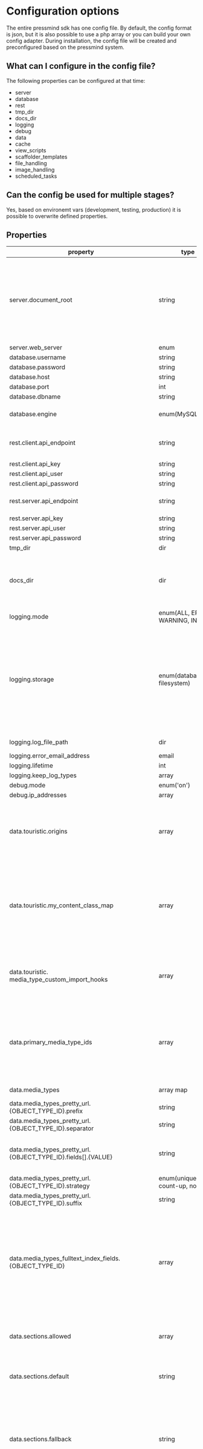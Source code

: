 # Configuration options
The entire pressmind sdk has one config file.
By default, the config format is json, but it is also possible to use a php array or you can build your own config adapter.
During installation, the config file will be created and preconfigured based on the pressmind system. 

## What can I configure in the config file?
The following properties can be configured at that time:

* server
* database
* rest
* tmp_dir
* docs_dir
* logging
* debug
* data
* cache
* view_scripts
* scaffolder_templates
* file_handling
* image_handling
* scheduled_tasks

## Can the config be used for multiple stages?
Yes, based on environemt vars (development, testing, production) it is possible to
overwrite defined properties. 

## Properties

| property                                                                  | type                                      | example                                                                                | description                                                                                                                                                                                                                                                                                                                                                                                                             |
|---------------------------------------------------------------------------|-------------------------------------------|----------------------------------------------------------------------------------------|-------------------------------------------------------------------------------------------------------------------------------------------------------------------------------------------------------------------------------------------------------------------------------------------------------------------------------------------------------------------------------------------------------------------------|
| server.document_root                                                      | string                                    | BASE_PATH or /var/www/                                                                 | The base file path of the application (usually the directory that contains the document_root folder) <br> BASE_PATH is set as default (constant   is defined in bootstrap.php)                                                                                                                                                                                                                                          |
| server.web_server                                                         | enum                                      | Apache2                                                                                |                                                                                                                                                                                                                                                                                                                                                                                                                         |
| database.username                                                         | string                                    | root                                                                                   |                                                                                                                                                                                                                                                                                                                                                                                                                         |
| database.password                                                         | string                                    | root                                                                                   |                                                                                                                                                                                                                                                                                                                                                                                                                         |
| database.host                                                             | string                                    | 127.0.0.1                                                                              |                                                                                                                                                                                                                                                                                                                                                                                                                         |
| database.port                                                             | int                                       | 3306                                                                                   |                                                                                                                                                                                                                                                                                                                                                                                                                         |
| database.dbname                                                           | string                                    | pressmind-webcore                                                                      |                                                                                                                                                                                                                                                                                                                                                                                                                         |
| database.engine                                                           | enum(MySQL)                               | MySQL                                                                                  | other drivers like MySQL are not supported yet                                                                                                                                                                                                                                                                                                                                                                          |
| rest.client.api_endpoint                                                  | string                                    | xxx                                                                                    | do not change this value, the endpoint is bound to the current   source                                                                                                                                                                                                                                                                                                                                                 |
| rest.client.api_key                                                       | string                                    | xxx                                                                                    |                                                                                                                                                                                                                                                                                                                                                                                                                         |
| rest.client.api_user                                                      | string                                    | xxx                                                                                    |                                                                                                                                                                                                                                                                                                                                                                                                                         |
| rest.client.api_password                                                  | string                                    | xxx                                                                                    |                                                                                                                                                                                                                                                                                                                                                                                                                         |
| rest.server.api_endpoint                                                  | string                                    | /rest                                                                                  | rest endpoint. Path must be relative to you're http webroot                                                                                                                                                                                                                                                                                                                   |
| rest.server.api_key                                                       | string                                    | abcd                                                                                   |                                                                                                                                                                                                                                                                                                                                                                                                                         |
| rest.server.api_user                                                      | string                                    | restuser                                                                               |                                                                                                                                                                                                                                                                                                                                                                                                                         |
| rest.server.api_password                                                  | string                                    | restpw                                                                                 |                                                                                                                                                                                                                                                                                                                                                                                                                         |
| tmp_dir                                                                   | dir                                       | APPLICATION_PATH/tmp                                                                   |                                                                                                                                                                                                                                                                                                                                                                                                                         |
| docs_dir                                                                  | dir                                       | APPLICATION_PATH/docs                                                                  | During installation we generate some html documentation files for each media object type, this files are stored in this place                                                                                                                                                                                                                                                                                         |
| logging.mode                                                              | enum(ALL, ERROR, WARNING, INFO)           | ALL                                                                                    | Loglevel
| logging.storage                                                           | enum(database, filesystem)                | database                                                                               | Set to 'database' if you need a stateless enviroment (e.g. kubernetes, docker setups).<br> Otherwise you can set the storage to 'file' which means, that logs are stored in the filesystem. <br>Be in mind that the automatic log cleanup is trigged by the cron.php.                                                                                                                                                                                                                                                                                                                                                                                                                        |
| logging.log_file_path                                                     | dir                                       | APPLICATION_PATH/logs                                                                  | Optional if storage is 'database'                                                                                                                                                                                                                                                                                                                                                                                       |
| logging.error_email_address                                               | email                                     | john.doe@local                                                                         | Not yet supported                                                                                                                                                                                                                                                                                                                                                                        |
| logging.lifetime                                                          | int                                       | 86400                                                                                  |                                                                                                                                                                                                                                                                                                                                                                                                                         |
| logging.keep_log_types                                                    | array                                     | ERROR                                                                                  |                                                                                                                                                                                                                                                                                                                                                                                                                         |
| debug.mode                                                                | enum('on')                                | on                                                                                     | deprecated                                                                                                                                                                                                                                                                                                                                                                                                              |
| debug.ip_addresses                                                        | array                                     | 127.0.0.1                                                                              | deprecated                                                                                                                                                                                                                                                                                                                                                                                                              |
| data.touristic.origins                                                    | array                                     | List of pressmind MyContent ID's                                                       | A pressmind media object can store more than one touristic object. <br> if you need a touristic object from a defined origin, change this value.                                                                                                                                                                                                                                                                             |
| data.touristic.my_content_class_map                                       | array                                     | [192 => '\Custom\TouristicImport']                                                     | In some cases you have to modify the media object during import.<br> If a defined MyContent data source is attached to the media object, the defined class will be executed. [More details](custom_import_hooks.md)                                                              |
| data.touristic.<br>media_type_custom_import_hooks                         | array                                     | [1001 => ['\Custom\TouristicImport']]                                                  | Same as above, but the custom class is trigger for each media object that matches the defined media object type. [More details](custom_import_hooks.md)                                                              |
| data.primary_media_type_ids                                               | array                                     | 607                                                                                    | Based on your media object model you have to define the primary object types id's here. This means that all secondary objects are only imported if they are linked to a primary object type.                                                                                                                                                                                                                         |
| data.media_types                                                          | array map                                 | [607 => 'Packages', 608 => 'Hotels']                                                   | Allowed media object types.                                                                                                                                                                                                                                                                                            |
| data.media_types_pretty_url.{OBJECT_TYPE_ID}.prefix                       | string                                    | /reise/                                                                                | See pretty url docu [here](pretty_url.md).                                                                                                                                                                                                                                                                                                                                                                                                   |
| data.media_types_pretty_url.{OBJECT_TYPE_ID}.separator                    | string                                    | separator for automatic url generation, eg. "-"                                                                                |                                                                                                                                                                                                                                                                                                                                                                                                                         |
| data.media_types_pretty_url.{OBJECT_TYPE_ID}.fields[].{VALUE}             | string                                    | configures the url generation,  possible values: id, code, name or generic field pattern {varname_section}, eg. headline_default                                                                                  |                                                                                                                                                                                                                                                                                                                                                                                                                         |
| data.media_types_pretty_url.{OBJECT_TYPE_ID}.strategy                     | enum(unique, count-up, none)                | none                                                                                   |                                                                                                                                                                                                                                                                                                                                                                                                                         |
| data.media_types_pretty_url.{OBJECT_TYPE_ID}.suffix                       | string                                    | /                                                                                      |                                                                                                                                                                                                                                                                                                                                                                                                                         |
| data.media_types_fulltext_index_fields.<br>{OBJECT_TYPE_ID}               | array                                     | ['title_default', 'headline_webtext', 'description_default']                            | This fieldmap defines the searchable fields for the fulltext search index. during installation all existing fields are set. <br> After change this array you have to rebuild the index, run "php fulltext_indexer.php" on commandline.                                                                                                                                                                  |
| data.sections.allowed                                                     | array                                     | ['Default']                                                                            | Defines which field sections should be imported in the current web-core installation                                                                                                                                                                                                                                                                                                                                         |
| data.sections.default                                                     | string                                    | Default                                                                                | Defines the default section which is in all media objects data properties available                                                                                                                                                                                                                                                                                                                                   |
| data.sections.fallback                                                    | string                                    | Default                                                                                | If the desired section is empty you can define a fallback section. This is useful for multilanguage systems, so if a translation is missing you can define you're fallback language.                                                                                                                                                                                                                                                  |
| data.sections.fallback_on_empty_values                                    | boolean                                   | true                                                                                   |                                                                                                                                                                                                                                                                                                                                                                                                                         |
| data.sections.replace.regular_expression                                  | string                                    | /_DE\|_EN\|_FR\|_NL/m                                                                  | In complex ENV you can rename the sectionnames by a defined regex. In this case all section names are stripped by the language codes. This is usefull to create a language neutral web-core setup.                                                                                                                                                                                                             |
| data.sections.replace.replacement                                         | string                                    | ''                                                                                     |                                                                                                                                                                                                                                                                                                                                                                                                                         |
| data.languages.allowed                                                    | array                                     | ['de', 'en']                                                                           |                                                                                                                                                                                                                                                                                                                                                                                                                         |
| data.languages.default                                                    | string                                    | de                                                                                     |                                                                                                                                                                                                                                                                                                                                                                                                                         |
| data.preview_url                                                          | string                                    | /examples/detail.php?id={{id_media_object}}&preview={{preview}}                        |                                                                                                                                                                                                                                                                                                                                                                                                                         |
| data.media_types_allowed_visibilities.{OBJECT_TYPE_ID}                    | array                                     | [30,10]                                                                                | Defines which visibilities for which media object type are allowed.                                                                                                                                                                                                                                                                                                                                                      |
| cache.enabled                                                             | boolean                                   | true                                                                                   |                                                                                                                                                                                                                                                                                                                                                                                                                         |
| cache.adapter.name                                                        | enum(Redis)                               | Redis                                                                                  | At this moment only the redis adapter is available                                                                                                                                                                                                                                                                                                                                                                      |
| cache.adapter.config.host                                                 | string                                    | 127.0.0.1                                                                              |                                                                                                                                                                                                                                                                                                                                                                                                                         |
| cache.adapter.config.port                                                 | int                                       | 6379                                                                                   |                                                                                                                                                                                                                                                                                                                                                                                                                         |
| cache.adapter.config.connection_string                                    | string                                    |                                                                                        | Custom redis connection string for bigger ENVs                                                                                                                                                                                                                                                                                                                                                                  |
| cache.key_prefix                                                          | string                                    | pm-web-core                                                                            | Adds a prefix for each key, useful if you have multiple systems on one redis database                                                                                                                                                                                                                                                                                                                                |
| cache.disable_parameter.key                                               | string                                    | no_cache                                                                               | _GET Parameter to disable the cache example: your-domain.de/trip/italy-for-divers/?no_cache=1 will deliver the uncached result                                                                                                                                                                                                                                                                                     |
| cache.disable_parameter.value                                             | string                                    | 1                                                                                      |                                                                                                                                                                                                                                                                                                                                                                                                                         |
| cache.update_parameter.key                                                | string                                    | update_cache                                                                           | _GET Parameter to disable the cache example: your-domain.de/trip/italy-for-divers/?update_cache=1 will update the cache und delivers the cached result                                                                                                                                                                                                                                                             |
| cache.update_parameter.value                                              | string                                    | 1                                                                                      |                                                                                                                                                                                                                                                                                                                                                                                                                         |
| cache.types.0                                                             | array                                     | ['REST','SEARCH','OBJECT']                                                             | The're are several caching layers included: <br>REST: caching layer for all REST-request on the REST-endpoint. <br>SEARCH: caching layer for search queries.  <br>OBJECT: caching layer for media objects                                                                                                                                                                                                                        |
| cache.update_frequency                                                    | int                                       | 3600                                                                                   | All cached keys are updated in the background in this frequency (cron.php has to be set up as crontab) unit: seconds                                                                                                                                                                                                                                                                                                  |
| cache.max_idle_time                                                       | int                                       | 86400                                                                                  | If the key is not used for this amount of time it will be deleted from cache                                                                                                                                                                                                                                                                                                                                         |
| view_scripts.base_path                                                    | dir                                       | APPLICATION_PATH/template-parts/pm-views                                               |                                                                                                                                                                                                                                                                                                                                                                                                                         |
| scaffolder_templates.overwrite_existing_templates                         | boolean                                   | false                                                                                  | Scaffolder templates are templates which building custom media object views during installation.. very but only useful if you plan to repack you're application for multiple installations                                                                                                                                                                                                                      |
| scaffolder_templates.base_path                                            | dir                                       | APPLICATION_PATH/template-parts/pm-views/scaffolder                                    |                                                                                                                                                                                                                                                                                                                                                                                                                         |
| file_handling.storage.provider                                            | enum(filesystem, s3)                      | filesystem                                                                             |                                                                                                                                                                                                                                                                                                                                                                                                                         |
| file_handling.storage.bucket                                              | string                                    | WEBSERVER_DOCUMENT_ROOT/<br>downloads                                                      | If provider is 'filesystem' a absolute dirpath is required. if the provider is 's3' the bucketname is required.                                                                                                                                                                                                                                                                                                            |
| file_handling.storage.region                                              | string                                    | eu-central-1                                                                           | only required if provider is 's3'                                                                                                                                                                                                                                                                                                                                                                                       |
| file_handling.storage.version                                             | string                                    | latest                                                                                 | "                                                                                                                                                                                                                                                                                                                                                                                      |
| file_handling.storage.credentials.key                                     | string                                    | xxx                                                                                    | "                                                                                                                                                                                                                                                                                                                                                                                   |
| file_handling.storage.credentials.secret                                  | string                                    | yyy                                                                                    | "                                                                                                                                                                                                                                                                                                                                                                                     |
| file_handling.http_src                                                    | string                                    | WEBSERVER_HTTP/downloads or https://XXXX.cloudfront.net                                | Public http path to the assets (at this point you can setup a transparent CDN like cloudfrount)                                                                                                                                                                                                                                                                                                                       |
| image_handling.processor.adapter                                          | enum(ImageMagick, ImageMagickCLI, GD)     | ImageMagick                                                                          | See [image documentation](image_handling.md) for detail in image handling. <br> Recommend: ImageMagick (php exentension ext-imagick required)                                                                                                                                                                                                                                                                                                   |
| image_handling.processor.webp_support                                     | boolean                                   | true                                                                                   | Create a webp variant if true. Webp are create by php method "imagewebp()" requires (PHP 5 >= 5.4.0, PHP 7, PHP 8)                                                                                                                                                                                                                                                                                                    |
| image_handling.processor.derivatives.{DERIVATENAME}.max_width             | int                                       | 125                                                                                    |                                                                                                                                                                                                                                                                                                                                                                                                                         |
| image_handling.processor.derivatives.{DERIVATENAME}.max_height            | int                                       | 83                                                                                     |                                                                                                                                                                                                                                                                                                                                                                                                                         |
| image_handling.processor.derivatives.{DERIVATENAME}.preserve_aspect_ratio | boolean                                   | false                                                                                  |                                                                                                                                                                                                                                                                                                                                                                                                                         |
| image_handling.processor.derivatives.{DERIVATENAME}.crop                  | boolean                                   | true                                                                                   |                                                                                                                                                                                                                                                                                                                                                                                                                         |
| image_handling.processor.derivatives.{DERIVATENAME}.horizontal_crop       | enum                                      | center                                                                                 | see imagemagicks [-gravity option](https://imagemagick.org/script/command-line-options.php#gravity)                                                                                                                                                                                                                                                                                                                      |
| image_handling.processor.derivatives.{DERIVATENAME}.vertical_crop         | enum                                      | center                                                                                 | "                                                                                                                                                                                                                                                                                                                                                                                       |
| image_handling.processor.derivatives.{DERIVATENAME}.webp_create           | boolean                                   | true                                                                                   | create a webp variant for this derivate                                                                                                                                                                                                                                                                                                                                                                                 |
| image_handling.processor.derivatives.{DERIVATENAME}.webp_quality          | int                                       | 80                                                                                     |                                                                                                                                                                                                                                                                                                                                                                                                                         |
| image_handling.storage.provider                                           | enum(filesystem, s3)                      | filesystem                                                                             |                                                                                                                                                                                                                                                                                                                                                                                                                         |
| image_handling.storage.bucket                                             | string                                    | WEBSERVER_DOCUMENT_ROOT/<br>images                                                         | If provider is 'filesystem' a absolute dirpath is required. if the provider is 's3' the bucketname is required.                                                                                                                                                                                                                                                                                                          |
| image_handling.storage.region                                             | string                                    | eu-central-1                                                                           | only required if provider is 's3'                                                                                                                                                                                                                                                                                                                                                                                       |
| image_handling.storage.version                                            | string                                    | latest                                                                                 | "                                                                                                                                                                                                                                                                                                                                                                                      |
| image_handling.storage.credentials.key                                    | string                                    | xxx                                                                                    | "                                                                                                                                                                                                                                                                                                                                                                                      |
| image_handling.storage.credentials.secret                                 | string                                    | yyy                                                                                    | "                                                                                                                                                                                                                                                                                                                                                                                 |
| image_handling.http_src                                                   | string                                    | WEBSERVER_HTTP/images or https://XXXX.cloudfront.net                                   | Public http path to the images (at this point you can setup a transparent CDN like cloudfrount)                                                                                                                                                                                                                                                                                                                       |
| scheduled_tasks.0.name                                                    | string                                    | Log Clean Up                                                                           | Scheduled tasks are triggered by cron.php. Please ensure that you have configured the crontab for cron.php                                                                                                                                                                                                                                                                                                             |
| scheduled_tasks.0.class_name                                              | class                                     | \Pressmind\Log\Service                                                                 | Class with namespace                                                                                                                                                                                                                                                                                                                                                                                                 |
| scheduled_tasks.0.schedule.type                                           | enum(Daily, Minutely)                     | Daily                                                                                  |                                                                                                                                                                                                                                                                                                                                                                                                                         |
| scheduled_tasks.0.schedule.time                                           | enum(Fixed, Period)                       | Fixed                                                                                  |                                                                                                                                                                                                                                                                                                                                                                                                                         |
| scheduled_tasks.0.schedule.value                                          | string H:i                                | 23:30                                                                                  |                                                                                                                                                                                                                                                                                                                                                                                                                         |
| scheduled_tasks.0.methods.0.method                                        | string                                    | cleanUp                                                                                | Function in given class                                                                                                                                                                                                                                                                                                                                                                                                 |
| scheduled_tasks.0.methods.0.parameters                                    | array                                     |                                                                                        | Parameters for the given function                                                                                                                                                                                                                                                                                                                                                                                        |
| scheduled_tasks.0.methods.0.position                                      | int                                       | 1                                                                                      | run order                                                                                                                                                                                                                                                                                                                                                                                                               |
| scheduled_tasks.1.name                                                    | string                                    | Cache Clean Up                                                                         |                                                                                                                                                                                                                                                                                                                                                                                                                         |
| scheduled_tasks.1.class_name                                              | class                                     | \Pressmind\Cache\Service                                                               |                                                                                                                                                                                                                                                                                                                                                                                                                         |
| scheduled_tasks.1.schedule.type                                           | enum(Daily, Minutely)                     | Minutely                                                                               |                                                                                                                                                                                                                                                                                                                                                                                                                         |
| scheduled_tasks.1.schedule.time                                           | enum(Fixed, Period)                       | Period                                                                                 |                                                                                                                                                                                                                                                                                                                                                                                                                         |
| scheduled_tasks.1.schedule.value                                          | string H:i                                | 5                                                                                      |                                                                                                                                                                                                                                                                                                                                                                                                                         |
| scheduled_tasks.1.methods.0.method                                        | string                                    | cleanUp                                                                                |                                                                                                                                                                                                                                                                                                                                                                                                                         |
| scheduled_tasks.1.methods.0.parameters                                    | array                                     |                                                                                        |                                                                                                                                                                                                                                                                                                                                                                                                                         |
| scheduled_tasks.1.methods.0.position                                      | int                                       | 1                                                                                      |                                                                                                                                                                                                                                                                                                                                                                                                                         |

## FAQ

### Nothing will happen after changing the property "media_types_pretty_url".
After changing these values, you have to rebuild your routes.
run "php rebuild_routes.php" on commandline

### Nothing will happen after changing the property "media_types_fulltext_index_fields".
After changing these values, you have to rebuild your routes.
run "php fulltext_indexer.php" commandline
